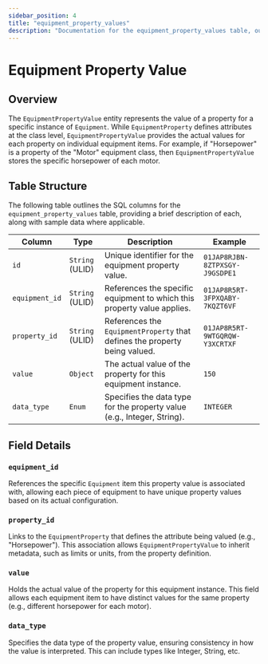 ```yaml
---
sidebar_position: 4
title: "equipment_property_values"
description: "Documentation for the equipment_property_values table, outlining its columns and structure."
---
```


# Equipment Property Value

## Overview

The `EquipmentPropertyValue` entity represents the value of a property for a specific instance of `Equipment`. While
`EquipmentProperty` defines attributes at the class level, `EquipmentPropertyValue` provides the actual values for each
property on individual equipment items. For example, if "Horsepower" is a property of the "Motor" equipment class, then
`EquipmentPropertyValue` stores the specific horsepower of each motor.

## Table Structure

The following table outlines the SQL columns for the `equipment_property_values` table, providing a brief description of
each, along with sample data where applicable.

| Column         | Type            | Description                                                                | Example                        |
|----------------|-----------------|----------------------------------------------------------------------------|--------------------------------|
| `id`           | `String` (ULID) | Unique identifier for the equipment property value.                        | `01JAP8RJBN-8ZTPXSGY-J9GSDPE1` |
| `equipment_id` | `String` (ULID) | References the specific equipment to which this property value applies.    | `01JAP8R5RT-3FPXQABY-7KQZT6VF` |
| `property_id`  | `String` (ULID) | References the `EquipmentProperty` that defines the property being valued. | `01JAP8R5RT-9WTGQRQW-Y3XCRTXF` |
| `value`        | `Object`        | The actual value of the property for this equipment instance.              | `150`                          |
| `data_type`    | `Enum`          | Specifies the data type for the property value (e.g., Integer, String).    | `INTEGER`                      |

## Field Details

### `equipment_id`

References the specific `Equipment` item this property value is associated with, allowing each piece of equipment to
have unique property values based on its actual configuration.

### `property_id`

Links to the `EquipmentProperty` that defines the attribute being valued (e.g., "Horsepower"). This association allows
`EquipmentPropertyValue` to inherit metadata, such as limits or units, from the property definition.

### `value`

Holds the actual value of the property for this equipment instance. This field allows each equipment item to have
distinct values for the same property (e.g., different horsepower for each motor).

### `data_type`

Specifies the data type of the property value, ensuring consistency in how the value is interpreted. This can include
types like Integer, String, etc.